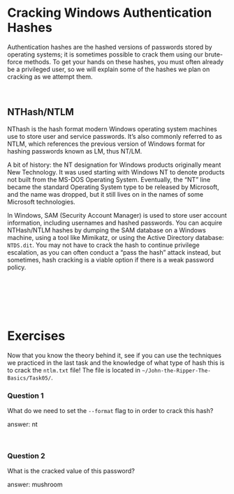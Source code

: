 # Cracking Windows Authentication Hashes

Authentication hashes are the hashed versions of passwords stored by operating systems; it is sometimes possible to crack them using our brute-force methods. To get your hands on these hashes, you must often already be a privileged user, so we will explain some of the hashes we plan on cracking as we attempt them.

&nbsp;

## NTHash/NTLM

NThash is the hash format modern Windows operating system machines use to store user and service passwords. It’s also commonly referred to as <span style="color: inherit;">NTLM</span>, which references the previous version of Windows format for hashing passwords known as LM, thus NT/LM.

A bit of history: the NT designation for Windows products originally meant New Technology. It was used starting with Windows NT to denote products not built from the MS-<span style="color: inherit;"><span style="color: inherit;">DOS</span></span> Operating System. Eventually, the “NT” line became the standard Operating System type to be released by Microsoft, and the name was dropped, but it still lives on in the names of some Microsoft technologies.

In Windows, SAM (Security Account Manager) is used to store user account information, including usernames and hashed passwords. You can acquire NTHash/<span style="color: inherit;">NTLM</span> hashes by dumping the SAM database on a Windows machine, using a tool like Mimikatz, or using the Active Directory database: `NTDS.dit`. You may not have to crack the hash to continue privilege escalation, as you can often conduct a “pass the hash” attack instead, but sometimes, hash cracking is a viable option if there is a weak password policy.

&nbsp;

&nbsp;

&nbsp;

# Exercises

Now that you know the theory behind it, see if you can use the techniques we practiced in the last task and the knowledge of what type of hash this is to crack the `ntlm.txt` file! The file is located in `~/John-the-Ripper-The-Basics/Task05/`.

### Question 1

What do we need to set the `--format` flag to in order to crack this hash?

answer: <span style="color: #0e0e0e;">nt</span>

&nbsp;

### Question 2

What is the cracked value of this password?

answer: <span style="color: #0e0e0e;">mushroom</span>
